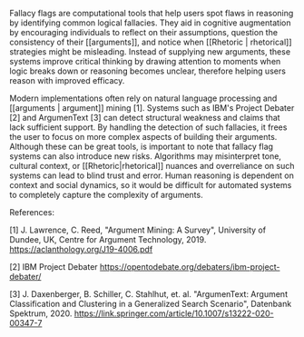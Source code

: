 
Fallacy flags are computational tools that help users spot flaws in reasoning by identifying common logical fallacies. They aid in cognitive augmentation by encouraging individuals to reflect on their assumptions, question the consistency of their [[arguments]], and notice when [[Rhetoric | rhetorical]] strategies might be misleading. Instead of supplying new arguments, these systems improve critical thinking by drawing attention to moments when logic breaks down or reasoning becomes unclear, therefore helping users reason with improved efficacy. 

Modern implementations often rely on natural language processing and [[arguments | argument]] mining [1]. Systems such as IBM's Project Debater [2] and ArgumenText [3] can detect structural weakness and claims that lack sufficient support. By handling the detection of such fallacies, it frees the user to focus on more complex aspects of building their arguments. Although these can be great tools, is important to note that fallacy flag systems can also introduce new risks. Algorithms may misinterpret tone, cultural context, or [[Rhetoric|rhetorical]] nuances and overreliance on such systems can lead to blind trust and error. Human reasoning is dependent on context and social dynamics, so it would be difficult for automated systems to completely capture the complexity of arguments. 

References:

[1] J. Lawrence, C. Reed, "Argument Mining: A Survey", University of Dundee, UK, Centre for Argument Technology, 2019. https://aclanthology.org/J19-4006.pdf

[2] IBM Project Debater
https://opentodebate.org/debaters/ibm-project-debater/

[3] J. Daxenberger, B. Schiller, C. Stahlhut, et. al. "ArgumenText: Argument Classification and Clustering in a Generalized Search Scenario", Datenbank Spektrum, 2020. https://link.springer.com/article/10.1007/s13222-020-00347-7


